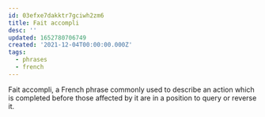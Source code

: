 ```yaml
---
id: 03efxe7dakktr7gciwh2zm6
title: Fait accompli
desc: ''
updated: 1652780706749
created: '2021-12-04T00:00:00.000Z'
tags:
  - phrases
  - french
---
```


Fait accompli, a French phrase commonly used to describe an action which is completed before those affected by it are in a position to query or reverse it.
